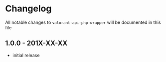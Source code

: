 # Changelog

All notable changes to `valorant-api-php-wrapper` will be documented in this file

## 1.0.0 - 201X-XX-XX

- initial release
